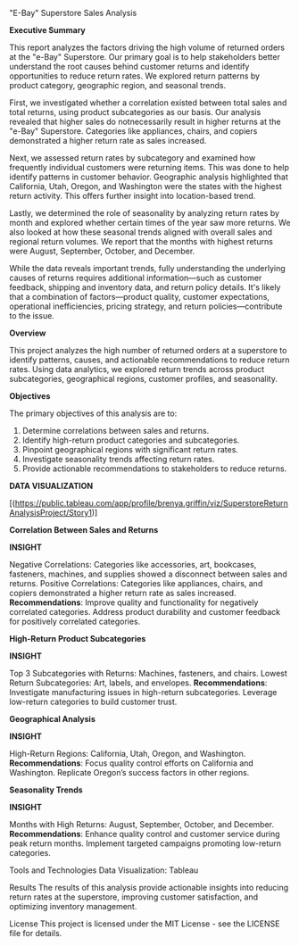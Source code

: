 "E-Bay" Superstore Sales Analysis

**Executive Summary**

This report analyzes the factors driving the high volume of returned orders at the "e-Bay" Superstore. Our primary goal is to help stakeholders better understand the root causes behind customer returns and identify opportunities to reduce return rates.  We explored return patterns by product category, geographic region, and seasonal trends. 

First, we investigated whether a correlation existed between total sales and total returns, using product subcategories as our basis. Our analysis revealed that higher sales do notnecessarily result in higher returns at the "e-Bay" Superstore.  Categories like appliances, chairs, and copiers demonstrated a higher return rate as sales increased.

Next, we assessed return rates by subcategory and examined how frequently individual customers were returning items. This was done to help identify patterns in customer behavior. Geographic analysis highlighted that California, Utah, Oregon, and Washington were the states with the highest return activity.  This offers further insight into location-based trend.

Lastly, we determined the role of seasonality by analyzing return rates by month and explored whether certain times of the year saw more returns. We also looked at how these seasonal trends aligned with overall sales and regional return volumes.  We report that the months with highest returns were August, September, October, and December.

While the data reveals important trends, fully understanding the underlying causes of returns requires additional information—such as customer feedback, shipping and inventory data, and return policy details. It's likely that a combination of factors—product quality, customer expectations, operational inefficiencies, pricing strategy, and return policies—contribute to the issue.


**Overview**

This project analyzes the high number of returned orders at a superstore to identify patterns, causes, and actionable recommendations to reduce return rates. 
Using data analytics, we explored return trends across product subcategories, geographical regions, customer profiles, and seasonality.

**Objectives**

The primary objectives of this analysis are to:

1.  Determine correlations between sales and returns.
2.  Identify high-return product categories and subcategories.
3.  Pinpoint geographical regions with significant return rates.
4.  Investigate seasonality trends affecting return rates.
5.  Provide actionable recommendations to stakeholders to reduce returns.

**DATA VISUALIZATION**

[(https://public.tableau.com/app/profile/brenya.griffin/viz/SuperstoreReturnAnalysisProject/Story1)]


**Correlation Between Sales and Returns**

**INSIGHT**

Negative Correlations: Categories like accessories, art, bookcases, fasteners, machines, and supplies showed a disconnect between sales and returns.
Positive Correlations: Categories like appliances, chairs, and copiers demonstrated a higher return rate as sales increased.
**Recommendations**:
Improve quality and functionality for negatively correlated categories.
Address product durability and customer feedback for positively correlated categories.


**High-Return Product Subcategories**

**INSIGHT**

Top 3 Subcategories with Returns: Machines, fasteners, and chairs.
Lowest Return Subcategories: Art, labels, and envelopes.
**Recommendations**:
Investigate manufacturing issues in high-return subcategories.
Leverage low-return categories to build customer trust.


**Geographical Analysis**

**INSIGHT**

High-Return Regions: California, Utah, Oregon, and Washington.
**Recommendations**:
Focus quality control efforts on California and Washington.
Replicate Oregon’s success factors in other regions.


**Seasonality Trends**

**INSIGHT**

Months with High Returns: August, September, October, and December.
**Recommendations**:
Enhance quality control and customer service during peak return months.
Implement targeted campaigns promoting low-return categories.


Tools and Technologies
Data Visualization: Tableau

Results
The results of this analysis provide actionable insights into reducing return rates at the superstore, improving customer satisfaction, and optimizing inventory management.


License
This project is licensed under the MIT License - see the LICENSE file for details.
